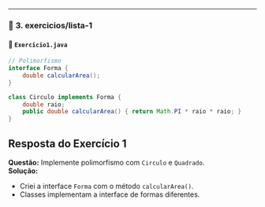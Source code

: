 
---

### 📂 **3. exercicios/lista-1**  
#### 📄 `Exercicio1.java`
```java
// Polimorfismo
interface Forma {
    double calcularArea();
}

class Circulo implements Forma {
    double raio;
    public double calcularArea() { return Math.PI * raio * raio; }
}
```
## Resposta do Exercício 1
**Questão:** Implemente polimorfismo com `Circulo` e `Quadrado`.  
**Solução:**  
- Criei a interface `Forma` com o método `calcularArea()`.
- Classes implementam a interface de formas diferentes.